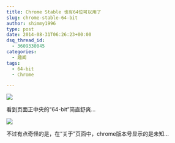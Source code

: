 ```yaml
---
title: Chrome Stable 也有64位可以用了
slug: chrome-stable-64-bit
author: shimmy1996
type: post
date: 2014-08-31T06:26:23+00:00
dsq_thread_id:
  - 3609330045
categories:
  - 趣闻
tags:
  - 64-bit
  - Chrome

---
```

<img src="/wp-content/uploads/2014/08/cover2.png"/>

看到页面正中央的“64-bit”简直舒爽&#8230;

<img src="/wp-content/uploads/2014/08/Capture3.png"/>

不过有点奇怪的是，在“关于”页面中，chrome版本号显示的是未知&#8230;
